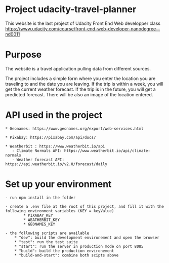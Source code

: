 # Project udacity-travel-planner
This website is the last project of Udacity Front End Web developper class https://www.udacity.com/course/front-end-web-developer-nanodegree--nd0011

# Purpose
The website is a travel application pulling data from different sources.

The project includes a simple form where you enter the location you are traveling to and the date you are leaving. If the trip is within a week, you will get the current weather forecast. If the trip is in the future, you will get a predicted forecast. There will be also an image of the location entered. 

# API used in the project

    * Geonames: https://www.geonames.org/export/web-services.html
    
    * Pixabay: https://pixabay.com/api/docs/
    
    * Weatherbit : https://www.weatherbit.io/api
       - Climate Normals API: https://www.weatherbit.io/api/climate-normals
       - Weather forecast API: https://api.weatherbit.io/v2.0/forecast/daily 
       

# Set up your environment
 
    - run npm install in the folder
    
    - create a .env file at the root of this project, and fill it with the following environment variables (KEY = keyValue)
            * PIXABAY_KEY 
            * WEATHERBIT_KEY
            * GEONAMES_KEY
            
    - the following scripts are available    
        * "dev": build the development environement and open the browser
        * "test": run the test suite
        * "start": run the server in production mode on port 8085
        * "build": build the production environement
        * "build-and-start": combine both scipts above
       